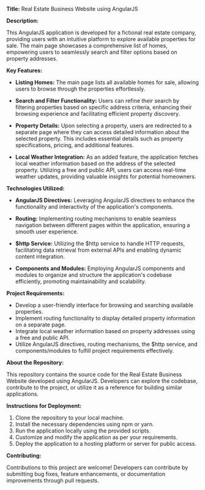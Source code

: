 **Title:** Real Estate Business Website using AngularJS

**Description:**

This AngularJS application is developed for a fictional real estate company, providing users with an intuitive platform to explore available properties for sale. The main page showcases a comprehensive list of homes, empowering users to seamlessly search and filter options based on property addresses.

**Key Features:**

- **Listing Homes:** The main page lists all available homes for sale, allowing users to browse through the properties effortlessly.

- **Search and Filter Functionality:** Users can refine their search by filtering properties based on specific address criteria, enhancing their browsing experience and facilitating efficient property discovery.

- **Property Details:** Upon selecting a property, users are redirected to a separate page where they can access detailed information about the selected property. This includes essential details such as property specifications, pricing, and additional features.

- **Local Weather Integration:** As an added feature, the application fetches local weather information based on the address of the selected property. Utilizing a free and public API, users can access real-time weather updates, providing valuable insights for potential homeowners.

**Technologies Utilized:**

- **AngularJS Directives:** Leveraging AngularJS directives to enhance the functionality and interactivity of the application's components.

- **Routing:** Implementing routing mechanisms to enable seamless navigation between different pages within the application, ensuring a smooth user experience.

- **$http Service:** Utilizing the $http service to handle HTTP requests, facilitating data retrieval from external APIs and enabling dynamic content integration.

- **Components and Modules:** Employing AngularJS components and modules to organize and structure the application's codebase efficiently, promoting maintainability and scalability.

**Project Requirements:**

- Develop a user-friendly interface for browsing and searching available properties.
- Implement routing functionality to display detailed property information on a separate page.
- Integrate local weather information based on property addresses using a free and public API.
- Utilize AngularJS directives, routing mechanisms, the $http service, and components/modules to fulfill project requirements effectively.

**About the Repository:**

This repository contains the source code for the Real Estate Business Website developed using AngularJS. Developers can explore the codebase, contribute to the project, or utilize it as a reference for building similar applications.

**Instructions for Deployment:**

1. Clone the repository to your local machine.
2. Install the necessary dependencies using npm or yarn.
3. Run the application locally using the provided scripts.
4. Customize and modify the application as per your requirements.
5. Deploy the application to a hosting platform or server for public access.

**Contributing:**

Contributions to this project are welcome! Developers can contribute by submitting bug fixes, feature enhancements, or documentation improvements through pull requests.
